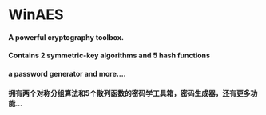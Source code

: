 WinAES
======


#### A powerful cryptography toolbox.
#### Contains 2 symmetric-key algorithms and 5 hash functions
#### a password generator and more....
#### 拥有两个对称分组算法和5个散列函数的密码学工具箱，密码生成器，还有更多功能...
